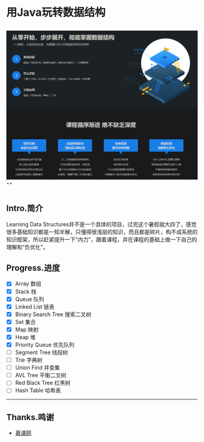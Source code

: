 # 用Java玩转数据结构


![Intro.png](./images/Intro.png)
``
---

## Intro.简介

Learning Data Structures并不是一个具体的项目，过完这个暑假就大四了，感觉很多基础知识都是一知半解，只懂得很浅层的知识，而且都是碎片，构不成系统的知识框架，所以赶紧提升一下“内力”，跟着课程，并在课程的基础上做一下自己的理解和“负优化”。

## Progress.进度

- [x] Array 数组
- [x] Stack 栈
- [x] Queue 队列
- [x] Linked List 链表
- [x] Binary Search Tree 搜索二叉树
- [x] Set 集合
- [x] Map 映射
- [x] Heap 堆
- [x] Priority Queue 优先队列
- [ ] Segment Tree 线段树
- [ ] Trie 字典树
- [ ] Union Find 并查集
- [ ] AVL Tree 平衡二叉树
- [ ] Red Black Tree 红黑树
- [ ] Hash Table 哈希表

---

## Thanks.鸣谢

- [慕课网](https://coding.imooc.com/class/207.html)